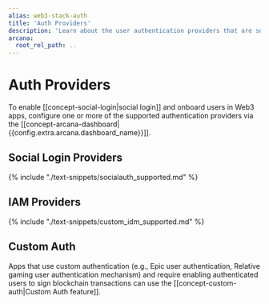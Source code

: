 ```yaml
---
alias: web3-stack-auth
title: 'Auth Providers'
description: 'Learn about the user authentication providers that are supported by the Arcana Auth SDK for user onboarding.'
arcana:
  root_rel_path: ..
---
```

  
# Auth Providers

To enable [[concept-social-login|social login]] and onboard users in Web3 apps, configure one or more of the supported authentication providers via the [[concept-arcana-dashboard|{{config.extra.arcana.dashboard_name}}]].

## Social Login Providers

{% include "./text-snippets/socialauth_supported.md" %}

## IAM Providers

{% include "./text-snippets/custom_idm_supported.md" %}

## Custom Auth

Apps that use custom authentication (e.g., Epic user authentication, Relative gaming user authentication mechanism) and require enabling authenticated users to sign blockchain transactions can use the [[concept-custom-auth|Custom Auth feature]].
